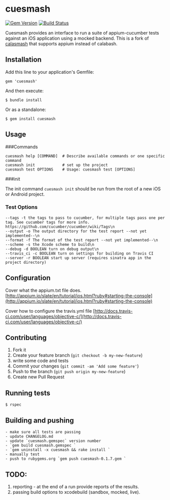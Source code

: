 cuesmash
========

[![Gem Version](https://badge.fury.io/rb/cuesmash.svg)](http://badge.fury.io/rb/cuesmash)
[![Build Status](https://magnum.travis-ci.com/ustwo/cuesmash.svg?token=jygZyQ1odWsnJPYYao3U)](https://magnum.travis-ci.com/ustwo/cuesmash)

Cuesmash provides an interface to run a suite of appium-cucumber tests against an iOS application using a mocked backend. This is a fork of [calasmash](https://github.com/ustwo/cuesmash) that supports appium instead of calabash.

## Installation
<!--
From the git repo:

    rake install

Once we get to a first release of them gem there will be a gem install -->

Add this line to your application's Gemfile:

    gem 'cuesmash'

And then execute:

    $ bundle install

Or as a standalone:

    $ gem install cuesmash



## Usage

###Commands

    cuesmash help [COMMAND]  # Describe available commands or one specific command
    cuesmash init            # set up the project
    cuesmash test OPTIONS    # Usage: cuesmash test [OPTIONS]

###init

The init command `cuesmash init` should be run from the root of a new iOS or Android project.

### Test Options

    --tags -t the tags to pass to cucumber, for multiple tags pass one per tag. See cucumber tags for more info. https://github.com/cucumber/cucumber/wiki/Tags\n
    --output -o The output directory for the test report --not yet implemented--\n
    --format -f The format of the test report --not yet implemented--\n
    --scheme -s the Xcode scheme to build\n
    --debug -d BOOLEAN turn on debug output\n
    --travis_ci -c BOOLEAN turn on settings for building on Travis CI
    --server -r BOOLEAN start up server (requires sinatra app in the project directory)

## Configuration

Cover what the appium.txt file does.
[http://appium.io/slate/en/tutorial/ios.html?ruby#starting-the-console](http://appium.io/slate/en/tutorial/ios.html?ruby#starting-the-console)

Cover how to configure the travis.yml file
[http://docs.travis-ci.com/user/languages/objective-c/](http://docs.travis-ci.com/user/languages/objective-c/)

## Contributing

1. Fork it
2. Create your feature branch (`git checkout -b my-new-feature`)
3. write some code and tests
4. Commit your changes (`git commit -am 'Add some feature'`)
5. Push to the branch (`git push origin my-new-feature`)
6. Create new Pull Request

## Running tests

    $ rspec

## Building and pushing

    - make sure all tests are passing
    - update CHANGELOG.md
    - update `cuesmash.gemspec` version number
    - `gem build cuesmash.gemspec `
    - `gem uninstall -x cuesmash && rake install `
    - manually test
    - push to rubygems.org `gem push cuesmash-0.1.7.gem `


## TODO:

1. reporting - at the end of a run provide reports of the results.
2. passing build options to xcodebuild (sandbox, mocked, live).
